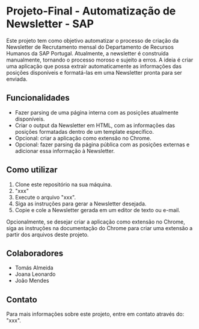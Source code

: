 # Projeto-Final - Automatização de Newsletter - SAP

Este projeto tem como objetivo automatizar o processo de criação da Newsletter de Recrutamento mensal do Departamento de Recursos Humanos da SAP Portugal. Atualmente, a newsletter é construída manualmente, tornando o processo moroso e sujeito a erros. A ideia é criar uma aplicação que possa extrair automaticamente as informações das posições disponíveis e formatá-las em uma Newsletter pronta para ser enviada.

## Funcionalidades

- Fazer parsing de uma página interna com as posições atualmente disponíveis.
- Criar o output da Newsletter em HTML, com as informações das posições formatadas dentro de um template específico.
- Opcional: criar a aplicação como extensão no Chrome.
- Opcional: fazer parsing da página pública com as posições externas e adicionar essa informação à Newsletter.

## Como utilizar

1. Clone este repositório na sua máquina.
2. "xxx"
3. Execute o arquivo "xxx".
4. Siga as instruções para gerar a Newsletter desejada.
5. Copie e cole a Newsletter gerada em um editor de texto ou e-mail.

Opcionalmente, se desejar criar a aplicação como extensão no Chrome, siga as instruções na documentação do Chrome para criar uma extensão a partir dos arquivos deste projeto.

## Colaboradores

- Tomás Almeida
- Joana Leonardo
- João Mendes

## Contato

Para mais informações sobre este projeto, entre em contato através do: "xxx".